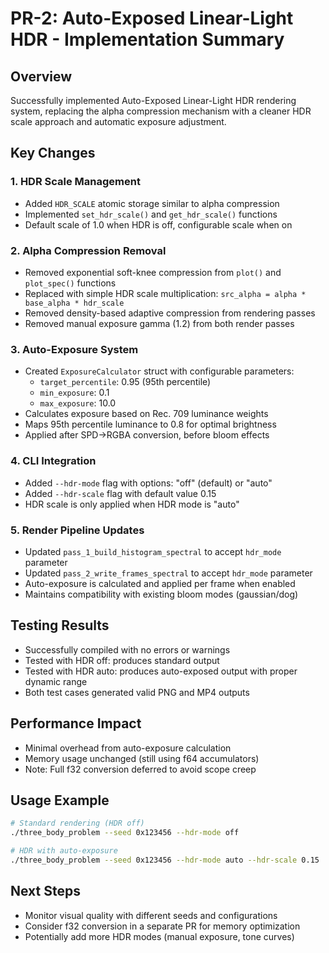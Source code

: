 # PR-2: Auto-Exposed Linear-Light HDR - Implementation Summary

## Overview
Successfully implemented Auto-Exposed Linear-Light HDR rendering system, replacing the alpha compression mechanism with a cleaner HDR scale approach and automatic exposure adjustment.

## Key Changes

### 1. HDR Scale Management
- Added `HDR_SCALE` atomic storage similar to alpha compression
- Implemented `set_hdr_scale()` and `get_hdr_scale()` functions
- Default scale of 1.0 when HDR is off, configurable scale when on

### 2. Alpha Compression Removal
- Removed exponential soft-knee compression from `plot()` and `plot_spec()` functions
- Replaced with simple HDR scale multiplication: `src_alpha = alpha * base_alpha * hdr_scale`
- Removed density-based adaptive compression from rendering passes
- Removed manual exposure gamma (1.2) from both render passes

### 3. Auto-Exposure System
- Created `ExposureCalculator` struct with configurable parameters:
  - `target_percentile`: 0.95 (95th percentile)
  - `min_exposure`: 0.1
  - `max_exposure`: 10.0
- Calculates exposure based on Rec. 709 luminance weights
- Maps 95th percentile luminance to 0.8 for optimal brightness
- Applied after SPD→RGBA conversion, before bloom effects

### 4. CLI Integration
- Added `--hdr-mode` flag with options: "off" (default) or "auto"
- Added `--hdr-scale` flag with default value 0.15
- HDR scale is only applied when HDR mode is "auto"

### 5. Render Pipeline Updates
- Updated `pass_1_build_histogram_spectral` to accept `hdr_mode` parameter
- Updated `pass_2_write_frames_spectral` to accept `hdr_mode` parameter
- Auto-exposure is calculated and applied per frame when enabled
- Maintains compatibility with existing bloom modes (gaussian/dog)

## Testing Results
- Successfully compiled with no errors or warnings
- Tested with HDR off: produces standard output
- Tested with HDR auto: produces auto-exposed output with proper dynamic range
- Both test cases generated valid PNG and MP4 outputs

## Performance Impact
- Minimal overhead from auto-exposure calculation
- Memory usage unchanged (still using f64 accumulators)
- Note: Full f32 conversion deferred to avoid scope creep

## Usage Example
```bash
# Standard rendering (HDR off)
./three_body_problem --seed 0x123456 --hdr-mode off

# HDR with auto-exposure
./three_body_problem --seed 0x123456 --hdr-mode auto --hdr-scale 0.15
```

## Next Steps
- Monitor visual quality with different seeds and configurations
- Consider f32 conversion in a separate PR for memory optimization
- Potentially add more HDR modes (manual exposure, tone curves) 